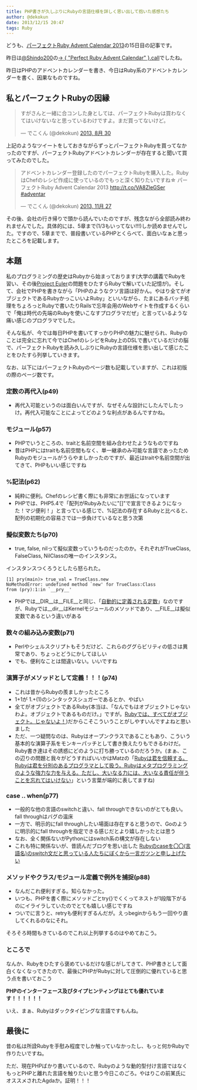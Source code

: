 ```yaml
---
title: PHP書きが久しぶりにRubyの言語仕様を詳しく思い出して抱いた感想たち
author: @dekokun
date: 2013/12/15 20:47
tags: Ruby
---
```



どうも、[パーフェクトRuby Advent Calendar 2013](http://www.adventar.org/calendars/198)の15日目の記事です。

昨日は[@Shindo200](https://twitter.com/Shindo200)の[-> { "Perfect Ruby Advent Calendar" }.call](http://shindolog.hatenablog.com/entry/2013/12/14/235211)でしたね。

昨日はPHPのアドベントカレンダーを書き、今日はRuby系のアドベントカレンダーを書く、因果なものですね。

## 私とパーフェクトRubyの因縁

<blockquote class="twitter-tweet" lang="ja"><p>すがさんと一緒に合コンした身としては、パーフェクトRubyは買わなくてはいけないなと思っているわけですよ。まだ買ってないけど。</p>&mdash; でこくん (@dekokun) <a href="https://twitter.com/dekokun/statuses/373461858990043136">2013, 8月 30</a></blockquote>
<script async src="//platform.twitter.com/widgets.js" charset="utf-8"></script>

上記のようなツイートをしておきながらずっとパーフェクトRubyを買ってなかったのですが、パーフェクトRubyアドベントカレンダーが存在すると聞いて買ってみたのでした。

<blockquote class="twitter-tweet" lang="ja"><p>アドベントカレンダー登録したのでパーフェクトRubyを購入した。RubyはChefのレシピ作成に使っているのでもっと深く知りたいですね☆  パーフェクトRuby Advent Calendar 2013 <a href="http://t.co/VA8ZleGSer">http://t.co/VA8ZleGSer</a> <a href="https://twitter.com/search?q=%23adventar&amp;src=hash">#adventar</a></p>&mdash; でこくん (@dekokun) <a href="https://twitter.com/dekokun/statuses/405656020019458049">2013, 11月 27</a></blockquote>
<script async src="//platform.twitter.com/widgets.js" charset="utf-8"></script>

その後、会社の行き帰りで頭から読んでいたのですが、残念ながら全部読み終われませんでした。具体的には、5章まで(1/3もいってない!!!)しか読めませんでした。ですので、5章までで、普段書いているPHPとくらべて、面白いなぁと思ったところを記載します。

## 本題

私のプログラミングの歴史はRubyから始まっております(大学の講義でRubyを習い、その後[Project Euler](http://projecteuler.net/)の問題をひたすらRubyで解いていた記憶が)。そして、会社でPHPを書きながら「PHPのようなクソ言語は好かん。やはり全てがオブジェクトであるRubyかっこいいよRuby」といいながら、たまにあるバッチ処理をちょろっとRubyで書いたりRailsで忘年会用のWebサイトを作成するくらいで「俺は時代の先端のRubyを使いこなすプログラマだぜ」と言っているような痛い感じのプログラマでした。

そんな私が、今では毎日PHPを書いてすっかりPHPの魅力に魅せられ、Rubyのことは完全に忘れて今ではChefのレシピをRuby上のDSLで書いているだけの脳で、パーフェクトRubyを読み久しぶりにRubyの言語仕様を思い出して感じたことをひたすら列挙していきます。

なお、以下にはパーフェクトRubyのページ数も記載していますが、これは初版の際のページ数です。

### 定数の再代入(p49)

- 再代入可能というのは面白いんですが、なぜそんな設計にしたんでしたっけ。再代入可能なことによってどのような利点があるんですかね。

### モジュール(p57)

- PHPでいうところの、traitと名前空間を組み合わせたようなものですね
- 昔はPHPにはtraitも名前空間もなく、単一継承のみ可能な言語であったためRubyのモジュールがうらやましかったのですが、最近はtraitや名前空間が出てきて、PHPもいい感じですね

### %記法(p62)

- 純粋に便利。Chefのレシピ書く際にも非常にお世話になっています
- PHPでは、PHP5.4で「配列がRubyみたいに"[]"で宣言できるようになった！マジ便利！」と言っている感じで、%記法の存在するRubyと比べると、配列の初期化の容易さでは一歩負けているなと思う次第

### 擬似変数たち(p70)

- true, false, nilって擬似変数っていうものだったのか。それぞれがTrueClass, FalseClass, NilClassの唯一のインスタンス。

インスタンスつくろうとしたら怒られた。

    [1] pry(main)> true_val = TrueClass.new
    NoMethodError: undefined method `new' for TrueClass:Class
    from (pry):1:in `__pry__'



- PHPでは\_\_DIR\_\_は\_\_FILE\_\_と同じ、「[自動的に定義される定数](http://www.php.net/manual/ja/language.constants.predefined.php)」なのですが、Rubyでは\_\_dir\_\_はKernelモジュールのメソッドであり、\_\_FILE\_\_は擬似変数であるという違いがある

### 数々の組み込み変数(p71)

- Perlやシェルスクリプトもそうだけど、これらのググらビリティの低さは異常であり、ちょっとどうにかしてほしい
- でも、便利なことは間違いない。いいですね

### 演算子がメソッドとして定義！！！(p74)

- これは昔からRubyの羨ましかったところ
- 1+1が 1.+(1)のシンタックスシュガーであるとか、やばい
- 全てがオブジェクトであるRuby(本当は、「なんでもはオブジェクトじゃないわよ。オブジェクトであるものだけ。」ですが。[Rubyでは、すべてがオブジェクト。じゃないよ！](http://d.hatena.ne.jp/shunsuk/20100407/1270642620))だからこそこういうことがしやすいんですよねと思いました
- ただ、一つ疑問なのは、Rubyはオープンクラスであることもあり、こういう基本的な演算子系をモンキーパッチとして書き換えたりもできるわけだ。Ruby書き達はその誘惑にどのように打ち勝っているのだろうか。(まぁ、この辺りの問題と我々がどうすればいいかはMatzの「[Rubyは君を信頼する。Rubyは君を分別のあるプログラマとして扱う。Rubyはメタプログラミングのような強力な力を与える。ただし、大いなる力には、大いなる責任が伴うことを忘れてはいけない](http://www.atmarkit.co.jp/news/201009/13/spell.html)」という言葉が端的に表してますね)

### case .. when(p77)

- 一般的な他の言語のswitchと違い、fall throughできないのがとても良い。fall throughはバグの温床
- 一方で、明示的にfall throughしたい場面は存在すると思うので、Goのように明示的にfall throughを指定できる感じだとより嬉しかったとは思う
- なお、全く関係ないがPythonにはswitch系の構文が存在しない
- これも特に関係ないが、昔読んだブログを思い出した [Rubyのcaseを〇〇(言語名)のswitch文だと思っている人たちにぼくから一言ガツンと申し上げたい](http://melborne.github.io/2013/02/25/i-wanna-say-something-about-rubys-case/)

### メソッドやクラス/モジュール定義で例外を捕捉(p88)

- なんだこれ便利すぎる。知らなかった。
- いつも、PHPを書く際にメソッドごとtry{}でくくってネストが1段階下がるのにイライラしていたのでとても嬉しい感じですね
- ついでに言うと、retryも便利すぎるんだが。えっbeginからもう一回やり直してくれるのなにそれ。

そろそろ時間もきているのでこれ以上列挙するのはやめておこう。

### ところで

なんか、Rubyをひたすら褒めているだけな感じがしてきて、PHP書きとして面白くなくなってきたので、最後にPHPがRubyに対して圧倒的に優れていると思う点を書いておこう

__PHPのインターフェース及びタイプヒンティングはとても優れています！！！！！！__

いえ、まぁ、Rubyはダックタイピングな言語ですもんね。

## 最後に

昔の私は所詮Rubyを手慰み程度でしか触っていなかったし、もっと何かRubyで作りたいですね。

ただ、現在PHPばかり書いているので、Rubyのような動的型付け言語ではなくもっとPHPと離れた言語を触りたいと思う今日このごろ。やはりこの前某氏にオススメされたAgdaか。証明！！！



